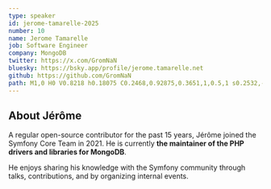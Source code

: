 ```yaml
---
type: speaker
id: jerome-tamarelle-2025
number: 10
name: Jerome Tamarelle
job: Software Engineer
company: MongoDB
twitter: https://x.com/GromNaN
bluesky: https://bsky.app/profile/jerome.tamarelle.net
github: https://github.com/GromNaN
path: M1,0 H0 V0.8218 h0.18075 C0.2468,0.92875,0.3651,1,0.5,1 s0.2532,-0.07125,0.31925,-0.1782 H1 V0 z
---
```


## About Jérôme

A regular open-source contributor for the past 15 years, Jérôme joined the Symfony Core Team in 2021. He is currently **the maintainer of the PHP drivers and libraries for MongoDB**. 

He enjoys sharing his knowledge with the Symfony community through talks, contributions, and by organizing internal events.
